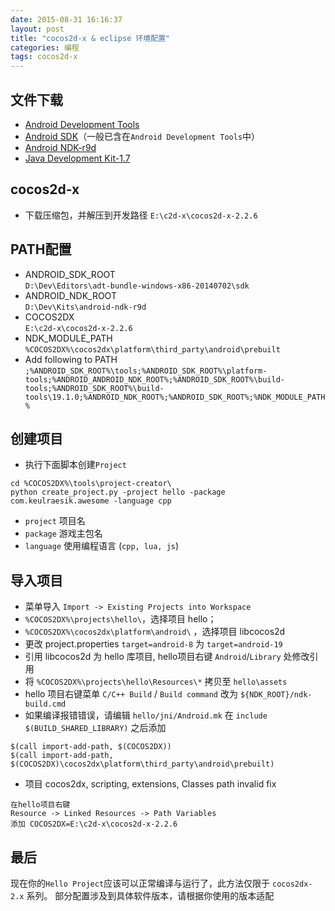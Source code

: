 ```yaml
---
date: 2015-08-31 16:16:37
layout: post
title: "cocos2d-x & eclipse 环境配置"
categories: 编程
tags: cocos2d-x
---
```


## 文件下载

- [Android Development Tools](http://developer.android.com/sdk/installing/installing-adt.html)
- [Android SDK](https://developer.android.com/sdk/installing/index.html)（一般已含在`Android Development Tools`中）
- [Android NDK-r9d](http://developer.android.com/tools/sdk/ndk/index.html)
- [Java Development Kit-1.7](http://www.oracle.com/technetwork/java/javase/downloads/jdk7-downloads-1880260.html)


## cocos2d-x  
 
- 下载压缩包，并解压到开发路径 `E:\c2d-x\cocos2d-x-2.2.6`


## PATH配置

- ANDROID_SDK_ROOT  
`D:\Dev\Editors\adt-bundle-windows-x86-20140702\sdk`  
- ANDROID_NDK_ROOT  
`D:\Dev\Kits\android-ndk-r9d`
- COCOS2DX  
`E:\c2d-x\cocos2d-x-2.2.6`
- NDK_MODULE_PATH  
`%COCOS2DX%\cocos2dx\platform\third_party\android\prebuilt`  
- Add following to PATH  
`;%ANDROID_SDK_ROOT%\tools;%ANDROID_SDK_ROOT%\platform-tools;%ANDROID_ANDROID_NDK_ROOT%;%ANDROID_SDK_ROOT%\build-tools;%ANDROID_SDK_ROOT%\build-tools\19.1.0;%ANDROID_NDK_ROOT%;%ANDROID_SDK_ROOT%;%NDK_MODULE_PATH%`

## 创建项目

- 执行下面脚本创建`Project`  
```
cd %COCOS2DX%\tools\project-creator\
python create_project.py -project hello -package com.keulraesik.awesome -language cpp
```
- `project` 项目名  
- `package` 游戏主包名  
- `language` 使用编程语言 (`cpp, lua, js`)  

## 导入项目

- 菜单导入 `Import -> Existing Projects into Workspace`
- `%COCOS2DX%\projects\hello\`，选择项目 hello； 
- `%COCOS2DX%\cocos2dx\platform\android\` ，选择项目 libcocos2d
- 更改 project.properties `target=android-8` 为 `target=android-19`
- 引用 libcocos2d 为 hello 库项目, hello项目右键 `Android`/`Library` 处修改引用
- 将 `%COCOS2DX%\projects\hello\Resources\*` 拷贝至 `hello\assets` 
- hello 项目右键菜单 `C/C++ Build` / `Build command` 改为 `${NDK_ROOT}/ndk-build.cmd`
- 如果编译报错错误，请编辑 `hello/jni/Android.mk` 在 `include $(BUILD_SHARED_LIBRARY)` 之后添加  
```
$(call import-add-path, $(COCOS2DX))  
$(call import-add-path, $(COCOS2DX)\cocos2dx\platform\third_party\android\prebuilt)  
```
- 项目 cocos2dx, scripting, extensions, Classes path invalid fix  
```  
在hello项目右键    
Resource -> Linked Resources -> Path Variables    
添加 COCOS2DX=E:\c2d-x\cocos2d-x-2.2.6
```

## 最后

现在你的`Hello Project`应该可以正常编译与运行了，此方法仅限于 `cocos2dx-2.x` 系列。
部分配置涉及到具体软件版本，请根据你使用的版本适配
